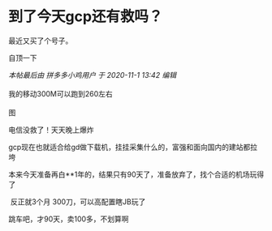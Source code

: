 # 到了今天gcp还有救吗？


最近又买了个号子。

自顶一下

<i class="pstatus"> 本帖最后由 拼多多小鸡用户 于 2020-11-1 13:42 编辑 </i><br />
<br />
我的移动300M可以跑到260左右<br />
<br />
图<br />
<img id="aimg_KYdyz" onclick="zoom(this, this.src, 0, 0, 0)" class="zoom" src="https://twovps.co/usr/uploads/2020/10/2832227377.png" onmouseover="img_onmouseoverfunc(this)" onload="thumbImg(this)" border="0" alt="" />

电信没救了！天天晚上爆炸

gcp现在也就适合给gd做下载机，挂挂采集什么的，富强和面向国内的建站都拉垮

本来今天准备再白**1年的，结果只有90天了，准备放弃了，找个合适的机场玩得了

<img src="static/image/smiley/default/lol.gif" smilieid="12" border="0" alt="" /> 反正就3个月 300刀，可以高配置瞎JB玩了

跳车吧，才90天，卖100多，不划算啊
